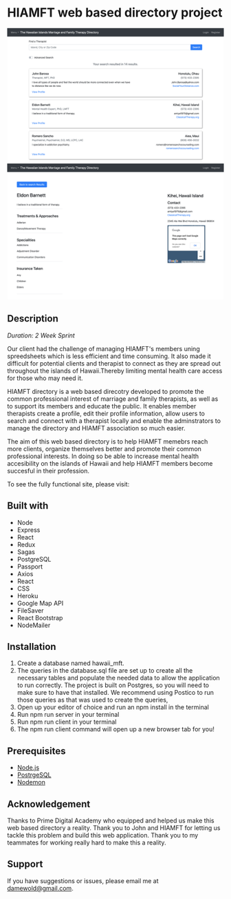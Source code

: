 # HIAMFT web based directory project

![](public/SearchBar.png)
![](public/ProfileView.png)


## Description 

_Duration: 2 Week Sprint_

Our client had the challenge of managing HIAMFT's members uning spreedsheets which is less efficient and time consuming. It also made it difficult for potential clients and therapist to connect as they are spread out throughout the islands of Hawaii.Thereby limiting mental health care access for those who may need it. 

HIAMFT directory is a web based direcotry developed to promote the common professional interest of marriage and family therapists, as well as to support its members and educate the public. It enables member therapists create a profile, edit their profile information, allow users to search and connect with a therapist locally and enable the adminstrators to manage the directory and HIAMFT association so much easier. 

The aim of this web based directory is to help HIAMFT memebrs reach more clients, organize themselves better and promote their common professional interests. In doing so be able to increase mental health accesibility on the islands of Hawaii and help HIAMFT members become succesful in their profession.
 
To see the fully functional site, please visit: 

## Built with

- Node
- Express
- React
- Redux
- Sagas
- PostgreSQL
- Passport
- Axios
- React
- CSS
- Heroku
- Google Map API 
- FileSaver 
- React Bootstrap
- NodeMailer

## Installation 

1. Create a database named hawaii_mft.
2. The queries in the database.sql file are set up to create all the necessary tables and populate the needed data to allow the application to run correctly. The project is built on Postgres, so you will need to make sure to have that installed. We recommend using Postico to run those queries as that was used to create the queries,
3. Open up your editor of choice and run an npm install in the terminal
4. Run npm run server in your terminal
5. Run npm run client in your terminal
6. The npm run client command will open up a new browser tab for you!


## Prerequisites

- [Node.js](https://nodejs.org/en/)
- [PostrgeSQL](https://www.postgresql.org/)
- [Nodemon](https://nodemon.io/)


## Acknowledgement

Thanks to Prime Digital Academy who equipped and helped us make this web based directory a reality. Thank you to John and HIAMFT for letting us tackle this problem and build this web application. Thank you to my teammates for working really hard to make this a reality. 

## Support

If you have suggestions or issues, please email me at damewold@gmail.com. 




